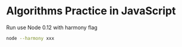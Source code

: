 # Algorithms Practice in JavaScript

Run use Node 0.12 with harmony flag

```sh
node --harmony xxx
```
